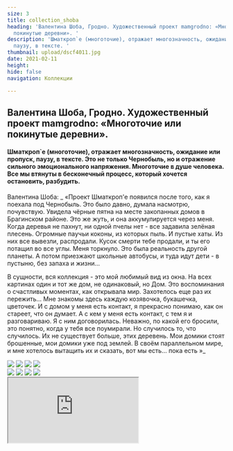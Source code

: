 ```yaml
---
size: 3
title: collection_shoba
heading: 'Валентина Шоба, Гродно. Художественный проект mamgrodno: «Многоточие или
  покинутые деревни». '
description: 'Шматкроп`е (многоточие), отражает многозначность, ожидание или пропуск,
  паузу, в тексте. '
thumbnail: upload/dscf4011.jpg
date: 2021-02-11
height: 
hide: false
navigation: Коллекции

---
```

## **Валентина Шоба, Гродно. Художественный проект mamgrodno: «Многоточие или покинутые деревни».**

#### Шматкроп\`е (многоточие), отражает многозначность, ожидание или пропуск, паузу, в тексте. Это не только Чернобыль, но и отражение сильного эмоционального напряжения. Многоточие в душе человека. Все мы втянуты в бесконечный процесс, который хочется остановить, разбудить.

Валентина Шоба: _ «Проект Шматкроп'е появился после того, как я поехала под Чернобыль. Это было давно, думала насмотрю, почувствую. Увидела чёрные пятна на месте закопанных домов в Брагинском районе. Это же жуть, и она аккумулируется через меня. Когда деревья не пахнут, ни одной пчелы нет - все задавила зелёная плесень. Огромные паучьи коконы, из которых пыль. И пустые хаты. Из них все вывезли, распродали. Кусок смерти тебе продали, и ты его потащил во все углы. Меня торкнуло. Это была реальность другой планеты. А потом приезжают школьные автобусы, и туда идут дети - в пустыню, без запаха и жизни…

В сущности, вся коллекция - это мой любимый вид из окна. На всех картинах один и тот же дом, не одинаковый, но Дом. Это воспоминания о счастливых моментах, как открывала мир. Захотелось еще раз их пережить… Мне знакомы здесь каждую козявочка, букашечка, цветочек. И с домом у меня есть контакт, я прекрасно понимаю, как он стареет, что он думает. А с кем у меня есть контакт, с тем я и разговариваю. Я с ним договорилась. Неважно, по какой его бросили, это понятно, когда у тебя все поумирали. Но случилось то, что случилось. Их не существует больше, этих деревень. Мои домики стоят брошенные, мои домики уже под землей. В своём параллельном мире, и мне хотелось вытащить их и сказать, вот мы есть… пока есть »_

<div class = "gallery4"> <! - Смените gallery2 на gallery3 или gallery4, цифра определяет картинок в одном ряду -> 
<a href="https://imgur.com/CtbK4DF"><img
src="https://i.imgur.com/CtbK4DF.jpg "></a> 
<a href="https://imgur.com/kVTomGE"><img src="https://i.imgur.com/kVTomGE.jpg"></a>
<a href = "https://imgur.com/1rOjhNU"><img 
src="https://i.imgur.com/1rOjhNU.jpg"></a>
<a href="https://imgur.com/ X6M9I4C "><img 
src =" https://i.imgur.com/X6M9I4C.jpg "></a> 
</div>

<div class = "gallery4"> <! - Смените gallery2 на gallery3 или gallery4, цифра определяет картинок в одном ряду -> 
<a href="https://imgur.com/s6UpL5S"><img src="https://i.imgur.com/s6UpL5S.jpg"></a>
<a href="https://imgur.com/gHpuKUT"><img 
src="https://i.imgur.com/ gHpuKUT.jpg "></a>
<a href="https://imgur.com/X6mSkLk"><img 
src="https://i.imgur.com/X6mSkLk.jpg"></a> 
<a href= "https://imgur.com/ BhDpeBL "><img 
src="https://i.imgur.com/BhDpeBL.jpg "></a>
</div>

<div><iframe class="youtube" src="https://www.youtube.com/embed/v=z0iFRVRGlGU"></div>

<div><iframe class="youtube" src="https://www.youtube.com/embed/v=uVxDuOCYbig"></div>

Виртуальный тур по выставке Шматкроп\`е [здесь](https://www.mamgrodno.com/shoba_village/)

[Валентина Шоба: «Работаю, когда темно, днём я не знаю, что мне с собой делать»](https://www.mamgrodno.com/projects/shoba_village.html)